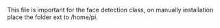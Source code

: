 This file is important for the face detection class, on manually installation place the folder ext to /home/pi. 

